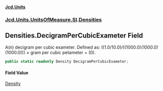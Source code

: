 #### [Jcd.Units](index.md 'index')
### [Jcd.Units.UnitsOfMeasure.SI](Jcd.Units.UnitsOfMeasure.SI.md 'Jcd.Units.UnitsOfMeasure.SI').[Densities](Densities.md 'Jcd.Units.UnitsOfMeasure.SI.Densities')

## Densities.DecigramPerCubicExameter Field

A(n) decigram per cubic exameter. Defined as: ((1.0/10.0)/((1000.0)*(1000.0)*(1000.0))) × gram per cubic petameter + (0).

```csharp
public static readonly Density DecigramPerCubicExameter;
```

#### Field Value
[Density](Density.md 'Jcd.Units.UnitTypes.Density')